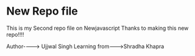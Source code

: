 # New Repo file

This is my Second repo file on Newjavascript
Thanks to making this new repo!!!!

Author----> Ujjwal Singh
Learning from--->Shradha Khapra